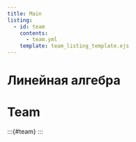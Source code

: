 ```yaml
---
title: Main
listing:
  - id: team
    contents: 
      - team.yml
    template: team_listing_template.ejs
---
```


# Линейная алгебра

# Team
:::{#team}
:::
